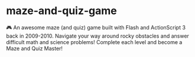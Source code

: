 # maze-and-quiz-game

:video_game: An awesome maze (and quiz) game built with Flash and ActionScript 3 back in 2009-2010. Navigate your way around rocky obstacles and answer difficult math and science problems! Complete each level and become a Maze and Quiz Master!
